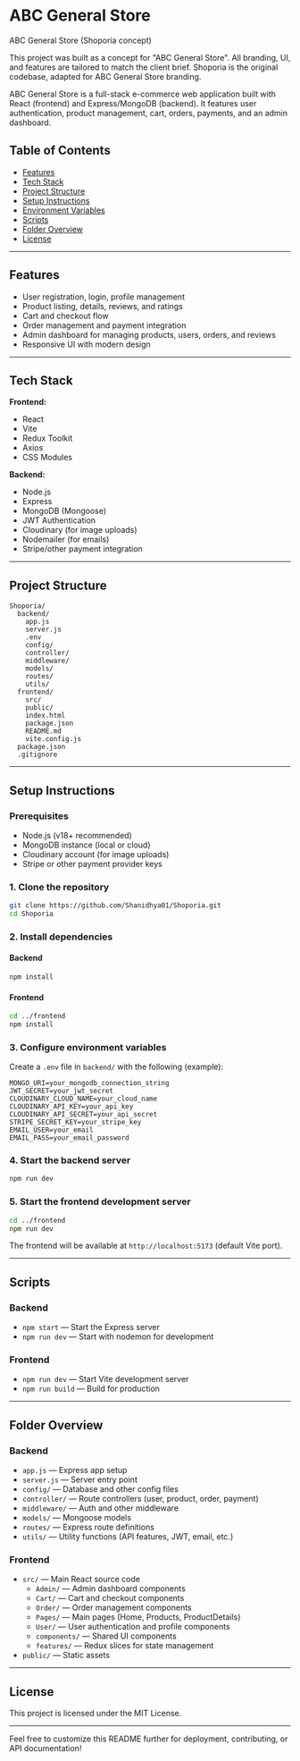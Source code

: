 # ABC General Store


ABC General Store (Shoporia concept)

This project was built as a concept for "ABC General Store". All branding, UI, and features are tailored to match the client brief. Shoporia is the original codebase, adapted for ABC General Store branding.

ABC General Store is a full-stack e-commerce web application built with React (frontend) and Express/MongoDB (backend). It features user authentication, product management, cart, orders, payments, and an admin dashboard.

## Table of Contents
- [Features](#features)
- [Tech Stack](#tech-stack)
- [Project Structure](#project-structure)
- [Setup Instructions](#setup-instructions)
- [Environment Variables](#environment-variables)
- [Scripts](#scripts)
- [Folder Overview](#folder-overview)
- [License](#license)

---

## Features
- User registration, login, profile management
- Product listing, details, reviews, and ratings
- Cart and checkout flow
- Order management and payment integration
- Admin dashboard for managing products, users, orders, and reviews
- Responsive UI with modern design

---

## Tech Stack
**Frontend:**
- React
- Vite
- Redux Toolkit
- Axios
- CSS Modules

**Backend:**
- Node.js
- Express
- MongoDB (Mongoose)
- JWT Authentication
- Cloudinary (for image uploads)
- Nodemailer (for emails)
- Stripe/other payment integration

---

## Project Structure
```
Shoporia/
  backend/
    app.js
    server.js
    .env
    config/
    controller/
    middleware/
    models/
    routes/
    utils/
  frontend/
    src/
    public/
    index.html
    package.json
    README.md
    vite.config.js
  package.json
  .gitignore
```

---

## Setup Instructions
### Prerequisites
- Node.js (v18+ recommended)
- MongoDB instance (local or cloud)
- Cloudinary account (for image uploads)
- Stripe or other payment provider keys

### 1. Clone the repository
```sh
git clone https://github.com/Shanidhya01/Shoporia.git
cd Shoporia
```

### 2. Install dependencies
#### Backend
```sh
npm install
```
#### Frontend
```sh
cd ../frontend
npm install
```

### 3. Configure environment variables
Create a `.env` file in `backend/` with the following (example):
```
MONGO_URI=your_mongodb_connection_string
JWT_SECRET=your_jwt_secret
CLOUDINARY_CLOUD_NAME=your_cloud_name
CLOUDINARY_API_KEY=your_api_key
CLOUDINARY_API_SECRET=your_api_secret
STRIPE_SECRET_KEY=your_stripe_key
EMAIL_USER=your_email
EMAIL_PASS=your_email_password
```

### 4. Start the backend server
```sh
npm run dev
```

### 5. Start the frontend development server
```sh
cd ../frontend
npm run dev
```

The frontend will be available at `http://localhost:5173` (default Vite port).

---

## Scripts
### Backend
- `npm start` — Start the Express server
- `npm run dev` — Start with nodemon for development

### Frontend
- `npm run dev` — Start Vite development server
- `npm run build` — Build for production

---

## Folder Overview
### Backend
- `app.js` — Express app setup
- `server.js` — Server entry point
- `config/` — Database and other config files
- `controller/` — Route controllers (user, product, order, payment)
- `middleware/` — Auth and other middleware
- `models/` — Mongoose models
- `routes/` — Express route definitions
- `utils/` — Utility functions (API features, JWT, email, etc.)

### Frontend
- `src/` — Main React source code
  - `Admin/` — Admin dashboard components
  - `Cart/` — Cart and checkout components
  - `Order/` — Order management components
  - `Pages/` — Main pages (Home, Products, ProductDetails)
  - `User/` — User authentication and profile components
  - `components/` — Shared UI components
  - `features/` — Redux slices for state management
- `public/` — Static assets

---

## License
This project is licensed under the MIT License.

---

Feel free to customize this README further for deployment, contributing, or API documentation!
